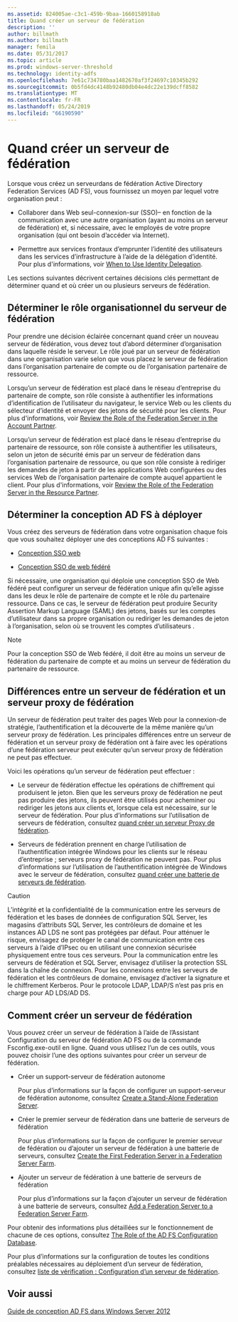 ```yaml
---
ms.assetid: 824005ae-c3c1-459b-9baa-1660158918ab
title: Quand créer un serveur de fédération
description: ''
author: billmath
ms.author: billmath
manager: femila
ms.date: 05/31/2017
ms.topic: article
ms.prod: windows-server-threshold
ms.technology: identity-adfs
ms.openlocfilehash: 7e61c734780baa1482670af3f24697c10345b292
ms.sourcegitcommit: 0b5fd4dc4148b92480db04e4dc22e139dcff8582
ms.translationtype: MT
ms.contentlocale: fr-FR
ms.lasthandoff: 05/24/2019
ms.locfileid: "66190590"
---
```

# <a name="when-to-create-a-federation-server"></a>Quand créer un serveur de fédération

Lorsque vous créez un serveurdans de fédération Active Directory Federation Services \(AD FS\), vous fournissez un moyen par lequel votre organisation peut :  
  
-   Collaborer dans Web seul\-connexion\-sur \(SSO\)– en fonction de la communication avec une autre organisation \(ayant au moins un serveur de fédération\) et, si nécessaire, avec le employés de votre propre organisation \(qui ont besoin d’accéder via Internet\).  
  
-   Permettre aux services frontaux d’emprunter l’identité des utilisateurs dans les services d’infrastructure à l’aide de la délégation d’identité. Pour plus d'informations, voir [When to Use Identity Delegation](When-to-Use-Identity-Delegation.md).  
  
Les sections suivantes décrivent certaines décisions clés permettant de déterminer quand et où créer un ou plusieurs serveurs de fédération.  
  
## <a name="determine-the-organizational-role-for-the-federation-server"></a>Déterminer le rôle organisationnel du serveur de fédération  
Pour prendre une décision éclairée concernant quand créer un nouveau serveur de fédération, vous devez tout d’abord déterminer d’organisation dans laquelle réside le serveur. Le rôle joué par un serveur de fédération dans une organisation varie selon que vous placez le serveur de fédération dans l’organisation partenaire de compte ou de l’organisation partenaire de ressource.  
  
Lorsqu’un serveur de fédération est placé dans le réseau d’entreprise du partenaire de compte, son rôle consiste à authentifier les informations d’identification de l’utilisateur du navigateur, le service Web ou les clients du sélecteur d’identité et envoyer des jetons de sécurité pour les clients. Pour plus d'informations, voir [Review the Role of the Federation Server in the Account Partner](Review-the-Role-of-the-Federation-Server-in-the-Account-Partner.md).  
  
Lorsqu’un serveur de fédération est placé dans le réseau d’entreprise du partenaire de ressource, son rôle consiste à authentifier les utilisateurs, selon un jeton de sécurité émis par un serveur de fédération dans l’organisation partenaire de ressource, ou que son rôle consiste à rediriger les demandes de jeton à partir de les applications Web configurées ou des services Web de l’organisation partenaire de compte auquel appartient le client. Pour plus d'informations, voir [Review the Role of the Federation Server in the Resource Partner](Review-the-Role-of-the-Federation-Server-in-the-Resource-Partner.md).  
  
## <a name="determine-which-ad-fs-design-to-deploy"></a>Déterminer la conception AD FS à déployer  
Vous créez des serveurs de fédération dans votre organisation chaque fois que vous souhaitez déployer une des conceptions AD FS suivantes :  
  
-   [Conception SSO web](Web-SSO-Design.md)  
  
-   [Conception SSO de web fédéré](Federated-Web-SSO-Design.md)  
  
Si nécessaire, une organisation qui déploie une conception SSO de Web fédéré peut configurer un serveur de fédération unique afin qu’elle agisse dans les deux le rôle de partenaire de compte et le rôle du partenaire ressource. Dans ce cas, le serveur de fédération peut produire Security Assertion Markup Language \(SAML\) des jetons, basés sur les comptes d’utilisateur dans sa propre organisation ou rediriger les demandes de jeton à l’organisation, selon où se trouvent les comptes d’utilisateurs .  
  
> [!NOTE]  
> Pour la conception SSO de Web fédéré, il doit être au moins un serveur de fédération du partenaire de compte et au moins un serveur de fédération du partenaire de ressource.  
  
## <a name="differences-between-a-federation-server-and-a-federation-server-proxy"></a>Différences entre un serveur de fédération et un serveur proxy de fédération  
Un serveur de fédération peut traiter des pages Web pour la connexion\-de stratégie, l’authentification et la découverte de la même manière qu’un serveur proxy de fédération. Les principales différences entre un serveur de fédération et un serveur proxy de fédération ont à faire avec les opérations d’une fédération serveur peut exécuter qu’un serveur proxy de fédération ne peut pas effectuer.  
  
Voici les opérations qu’un serveur de fédération peut effectuer :  
  
-   Le serveur de fédération effectue les opérations de chiffrement qui produisent le jeton. Bien que les serveurs proxy de fédération ne peut pas produire des jetons, ils peuvent être utilisés pour acheminer ou rediriger les jetons aux clients et, lorsque cela est nécessaire, sur le serveur de fédération. Pour plus d’informations sur l’utilisation de serveurs de fédération, consultez [quand créer un serveur Proxy de fédération](When-to-Create-a-Federation-Server-Proxy.md).  
  
-   Serveurs de fédération prennent en charge l’utilisation de l’authentification intégrée Windows pour les clients sur le réseau d’entreprise ; serveurs proxy de fédération ne peuvent pas. Pour plus d’informations sur l’utilisation de l’authentification intégrée de Windows avec le serveur de fédération, consultez [quand créer une batterie de serveurs de fédération](When-to-Create-a-Federation-Server-Farm.md).  
  
> [!CAUTION]  
> L’intégrité et la confidentialité de la communication entre les serveurs de fédération et les bases de données de configuration SQL Server, les magasins d’attributs SQL Server, les contrôleurs de domaine et les instances AD LDS ne sont pas protégées par défaut. Pour atténuer le risque, envisagez de protéger le canal de communication entre ces serveurs à l’aide d’IPsec ou en utilisant une connexion sécurisée physiquement entre tous ces serveurs. Pour la communication entre les serveurs de fédération et SQL Server, envisagez d’utiliser la protection SSL dans la chaîne de connexion. Pour les connexions entre les serveurs de fédération et les contrôleurs de domaine, envisagez d’activer la signature et le chiffrement Kerberos. Pour le protocole LDAP, LDAP\/S n’est pas pris en charge pour AD LDS\/AD DS.  
  
## <a name="how-to-create-a-federation-server"></a>Comment créer un serveur de fédération  
Vous pouvez créer un serveur de fédération à l’aide de l’Assistant Configuration du serveur de fédération AD FS ou de la commande Fsconfig.exe\-outil en ligne. Quand vous utilisez l’un de ces outils, vous pouvez choisir l’une des options suivantes pour créer un serveur de fédération.  
  
-   Créer un support\-serveur de fédération autonome  
  
    Pour plus d’informations sur la façon de configurer un support\-serveur de fédération autonome, consultez [Create a Stand-Alone Federation Server](../../ad-fs/deployment/Create-a-Stand-Alone-Federation-Server.md).  
  
-   Créer le premier serveur de fédération dans une batterie de serveurs de fédération  
  
    Pour plus d’informations sur la façon de configurer le premier serveur de fédération ou d’ajouter un serveur de fédération à une batterie de serveurs, consultez [Create the First Federation Server in a Federation Server Farm](../../ad-fs/deployment/Create-the-First-Federation-Server-in-a-Federation-Server-Farm.md).  
  
-   Ajouter un serveur de fédération à une batterie de serveurs de fédération  
  
    Pour plus d’informations sur la façon d’ajouter un serveur de fédération à une batterie de serveurs, consultez [Add a Federation Server to a Federation Server Farm](../../ad-fs/deployment/Add-a-Federation-Server-to-a-Federation-Server-Farm.md).  
  
Pour obtenir des informations plus détaillées sur le fonctionnement de chacune de ces options, consultez [The Role of the AD FS Configuration Database](../../ad-fs/technical-reference/The-Role-of-the-AD-FS-Configuration-Database.md).  
  
Pour plus d’informations sur la configuration de toutes les conditions préalables nécessaires au déploiement d’un serveur de fédération, consultez [liste de vérification : Configuration d’un serveur de fédération](../../ad-fs/deployment/Checklist--Setting-Up-a-Federation-Server.md).  
  
## <a name="see-also"></a>Voir aussi
[Guide de conception AD FS dans Windows Server 2012](AD-FS-Design-Guide-in-Windows-Server-2012.md)

